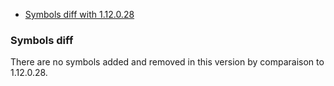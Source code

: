 * [Symbols diff with 1.12.0.28](#symbols-diff)





### Symbols diff

There are no symbols added and removed in this version by comparaison to 1.12.0.28.